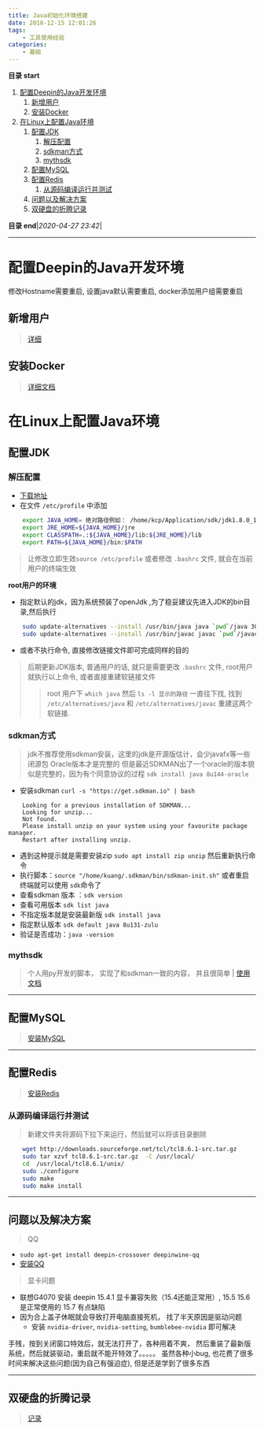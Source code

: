 ```yaml
---
title: Java初始化环境搭建
date: 2018-12-15 12:01:26
tags: 
    - 工具使用经验
categories: 
    - 基础
---
```


**目录 start**

1. [配置Deepin的Java开发环境](#配置deepin的java开发环境)
    1. [新增用户](#新增用户)
    1. [安装Docker](#安装docker)
1. [在Linux上配置Java环境](#在linux上配置java环境)
    1. [配置JDK](#配置jdk)
        1. [解压配置](#解压配置)
        1. [sdkman方式](#sdkman方式)
        1. [mythsdk](#mythsdk)
    1. [配置MySQL](#配置mysql)
    1. [配置Redis](#配置redis)
        1. [从源码编译运行并测试](#从源码编译运行并测试)
    1. [问题以及解决方案](#问题以及解决方案)
    1. [双硬盘的折腾记录](#双硬盘的折腾记录)

**目录 end**|_2020-04-27 23:42_|
****************************************
# 配置Deepin的Java开发环境

修改Hostname需要重启, 设置java默认需要重启, docker添加用户组需要重启
## 新增用户
> [详细](/Linux/Base/LinuxBase.md#用户管理)

## 安装Docker
> [详细文档](/Linux/Container/Docker.md)

# 在Linux上配置Java环境
## 配置JDK
### 解压配置
- [下载地址](http://www.oracle.com/technetwork/java/javase/downloads/index.html)
- 在文件 `/etc/profile` 中添加

```sh
    export JAVA_HOME= 绝对路径例如： /home/kcp/Application/sdk/jdk1.8.0_131
    export JRE_HOME=${JAVA_HOME}/jre
    export CLASSPATH=.:${JAVA_HOME}/lib:${JRE_HOME}/lib
    export PATH=${JAVA_HOME}/bin:$PATH
```
> 让修改立即生效`source /etc/profile` 或者修改 `.bashrc` 文件, 就会在当前用户的终端生效

**root用户的环境**
- 指定默认的jdk，因为系统预装了openJdk ,为了稳妥建议先进入JDK的bin目录,然后执行
```sh
    sudo update-alternatives --install /usr/bin/java java `pwd`/java 300
    sudo update-alternatives --install /usr/bin/javac javac `pwd`/javac 300
```
- 或者不执行命令, 直接修改链接文件即可完成同样的目的
> 后期更新JDK版本, 普通用户的话, 就只是需要更改 `.bashrc` 文件, root用户就执行以上命令, 或者直接重建软链接文件
>> root 用户下 `which java` 然后 `ls -l 显示的路径` 一直往下找, 找到 `/etc/alternatives/java` 和 `/etc/alternatives/javac` 重建这两个软链接.

### sdkman方式 
> jdk不推荐使用sdkman安装，这里的jdk是开源版估计，会少javafx等一些闭源包 Oracle版本才是完整的
> 但是最近SDKMAN出了一个oracle的版本貌似是完整的，因为有个同意协议的过程 `sdk install java 8u144-oracle`

- 安装sdkman `curl -s "https://get.sdkman.io" | bash`

```
    Looking for a previous installation of SDKMAN...
    Looking for unzip...
    Not found.
    Please install unzip on your system using your favourite package manager.
    Restart after installing unzip.
```
- 遇到这种提示就是需要安装zip `sudo apt install zip unzip` 然后重新执行命令
- 执行脚本：`source "/home/kuang/.sdkman/bin/sdkman-init.sh"` 或者重启终端就可以使用 `sdk`命令了
- 查看sdkman 版本 ：`sdk version`
- 查看可用版本 `sdk list java` 
- 不指定版本就是安装最新版 `sdk install java` 
- 指定默认版本 `sdk default java 8u131-zulu`
- 验证是否成功：`java -version`

### mythsdk
> 个人用py开发的脚本， 实现了和sdkman一致的内容， 并且很简单 | [使用文档](https://github.com/Kuangcp/Script/tree/master/python/mythsdk)

********************************
## 配置MySQL
> [安装MySQL](/Database/MySQL.md)

**************************************
## 配置Redis
> [安装Redis](/Database/Redis.md)

### 从源码编译运行并测试
> 新建文件夹将源码下拉下来运行，然后就可以将该目录删除

```sh
    wget http://downloads.sourceforge.net/tcl/tcl8.6.1-src.tar.gz
    sudo tar xzvf tcl8.6.1-src.tar.gz  -C /usr/local/
    cd  /usr/local/tcl8.6.1/unix/
    sudo ./configure
    sudo make
    sudo make install
```
**************
## 问题以及解决方案
> QQ
- `sudo apt-get install deepin-crossover deepinwine-qq`
- [安装QQ](https://www.findhao.net/easycoding/1748)

> 显卡问题
- 联想G4070 安装 deepin 15.4.1 显卡兼容失败（15.4还能正常用）, 15.5 15.6 是正常使用的 15.7 有点缺陷
- 因为合上盖子休眠就会导致打开电脑直接死机， 找了半天原因是驱动问题
    - 安装 `nvidia-driver`, `nvidia-setting`, `bumblebee-nvidia` 即可解决

手残，按到关闭窗口特效后，就无法打开了，各种用着不爽， 然后重装了最新版系统，然后就装驱动，重启就不能开特效了。。。。。
虽然各种小bug, 也花费了很多时间来解决这些问题(因为自己有强迫症), 但是还是学到了很多东西

********************

## 双硬盘的折腾记录
> [记录](/MyBlog/2018-3-15-install-deepin.md)
